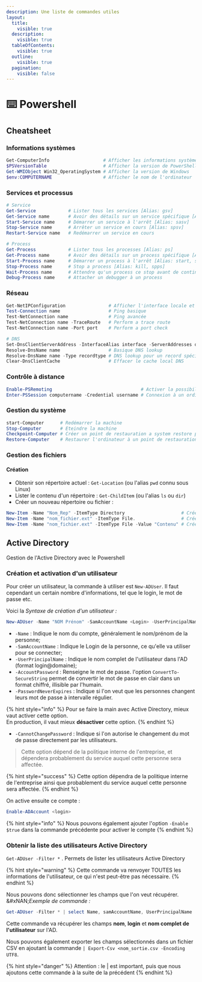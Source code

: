 ```yaml
---
description: Une liste de commandes utiles
layout:
  title:
    visible: true
  description:
    visible: true
  tableOfContents:
    visible: true
  outline:
    visible: true
  pagination:
    visible: false
---
```


# ⌨️ Powershell

## Cheatsheet <a href="#information-systeme" id="information-systeme"></a>

### Informations systèmes

```powershell
Get-ComputerInfo                    # Afficher les informations systèmes (version de windows, édition, bios version, etc)
$PSVersionTable                     # Afficher la version de PowerShell
Get-WMIObject Win32_OperatingSystem # Afficher la version de Windows
$env:COMPUTERNAME                   # Afficher le nom de l'ordinateur
```

### Services et processus <a href="#services-et-processus" id="services-et-processus"></a>

```powershell
# Service
Get-Service            # Lister tous les services [Alias: gsv]
Get-Service name       # Avoir des détails sur un service spécifique [Alias: gsv]
Start-Service name     # Démarrer un service à l'arrêt [Alias: sasv]
Stop-Service name      # Arrêter un service en cours [Alias: spsv]
Restart-Service name   # Redémarrer un service en cours

# Process
Get-Process            # Lister tous les processes [Alias: ps]
Get-Process name       # Avoir des détails sur un process spécifique [Alias: ps]
Start-Process name     # Démarrer un process à l'arrêt [Alias: start, saps]
Stop-Process name      # Stop a process [Alias: kill, spps]
Wait-Process name      # Attendre qu'un process ce stop avant de continuer
Debug-Process name     # Attacher un debugger à un process
```

### Réseau <a href="#reseau" id="reseau"></a>

```powershell
Get-NetIPConfiguration                # Afficher l'interface locale et les IPs assignés
Test-Connection name                  # Ping basique
Test-NetConnection name               # Ping avancée
Test-NetConnection name -TraceRoute   # Perform a trace route
Test-NetConnection name -Port port    # Perform a port check

# DNS
Set-DnsClientServerAddress -InterfaceAlias interface -ServerAddresses dns,dns2 # Changer les serveurs DNS
Resolve-DnsName name                  # Basique DNS lookup
Resolve-DnsName name -Type recordtype # DNS lookup pour un record spécifique (ie txt, srv, soa, etc)
Clear-DnsClientCache                  # Effacer le cache local DNS
```

### Contrôle à distance <a href="#controle-a-distance" id="controle-a-distance"></a>

```powershell
Enable-PSRemoting                                 # Activer la possibilitée des sessions PowerShell distantes sur la machine locale 
Enter-PSSession computername -Credential username # Connexion à un ordinateur distant
```

### Gestion du système <a href="#gestion-du-systeme" id="gestion-du-systeme"></a>

```powershell
start-Computer      # Redémarrer la machine
Stop-Computer       # Eteindre la machine
Checkpoint-Computer # Créer un point de restauration a system restore point
Restore-Computer    # Restaurer l'ordinateur à un point de restauration
```

### Gestion des fichiers <a href="#gestion-des-fichiers" id="gestion-des-fichiers"></a>

#### Création <a href="#creation" id="creation"></a>

* Obtenir son répertoire actuel : `Get-Location` (ou l'alias `pwd` connu sous Linux)
* Lister le contenu d'un répertoire : `Get-ChildItem` (ou l'alias `ls` ou `dir`)
* Créer un nouveau répertoire ou fichier :

```powershell
New-Item -Name "Nom_Rep" -ItemType Directory                     # Créer une répertoire
New-Item -Name "nom_fichier.ext" -ItemType File.                 # Créer un fichier 
New-Item -Name "nom_fichier.ext" -ItemType File -Value "Contenu" # Créer un fichier avec du contenu
```

## Active Directory <a href="#manipulation" id="manipulation"></a>

Gestion de l'Active Directory avec le Powershell

### Création et activation d'un utilisateur <a href="#creation-et-activation-dun-utilisateur" id="creation-et-activation-dun-utilisateur"></a>

Pour créer un utilisateur, la commande à utiliser est `New-ADUser`. Il faut cependant un certain nombre d'informations, tel que le login, le mot de passe etc.&#x20;

Voici la _Syntaxe de création d'un utilisateur :_

```powershell
New-ADUser -Name "NOM Prénom" -SamAccountName <Login> -UserPrincipalName "login@domaine" -AccountPassword (ConvertTo-SecureString -AsPlainText <mdp> -Force) -PasswordNeverExpires $true -CannotChangePassword $true
```

* `-Name` : Indique le nom du compte, généralement le nom/prénom de la personne;
* `-SamAccountName` : Indique le Login de la personne, ce qu'elle va utiliser pour se connecter;
* `-UserPrincipalName` : Indique le nom complet de l'utilisateur dans l'AD (format login@domaine);
* `-AccountPassword` : Renseigne le mot de passe. l'option `ConvertTo-SecureString` permet de convertir le mot de passe en clair dans un format chiffré, illisible par l'humain.
* `-PasswordNeverExpires` : Indique si l'on veut que les personnes changent leurs mot de passe à intervalle régulier.

{% hint style="info" %}
Pour se faire la main avec Active Directory, mieux vaut activer cette option. \
En production, il vaut mieux **désactiver** cette option.
{% endhint %}

* `-CannotChangePassword` : Indique si l'on autorise le changement du mot de passe directement par les utilisateurs.

> Cette option dépend de la politique interne de l'entreprise, et dépendera probablement du service auquel cette personne sera affectée.

{% hint style="success" %}
Cette option dépendra de la politique interne de l'entreprise ainsi que probablement du service auquel cette personne sera affectée.
{% endhint %}

On active ensuite ce compte :

```powershell
Enable-ADAccount <login>
```

{% hint style="info" %}
Nous pouvons également ajouter l'option `-Enable $true` dans la commande précédente pour activer le compte
{% endhint %}

### Obtenir la liste des utilisateurs Active Directory <a href="#creation-et-activation-dun-utilisateur" id="creation-et-activation-dun-utilisateur"></a>

`Get-ADUser -Filter *` . Permets de lister les utilisateurs Active Directory

{% hint style="warning" %}
Cette commande va renvoyer TOUTES les informations de l'utilisateur, ce qui n'est peut-être pas nécessaire.&#x20;
{% endhint %}

Nous pouvons donc sélectionner les champs que l'on veut récupérer. \
&#xNAN;_&#x45;xemple de commande :_

```powershell
Get-ADUser -Filter * | select Name, samAccountName, UserPrincipalName
```

Cette commande va récupérer les champs **nom**, **login** et **nom complet de l'utilisateur** sur l'AD.

Nous pouvons également exporter les champs sélectionnés dans un fichier CSV en ajoutant la commande `| Export-Csv <nom_sortie.csv -Encoding UTF8`.

{% hint style="danger" %}
Attention : le | est important, puis que nous ajoutons cette commande à la suite de la précédent
{% endhint %}
